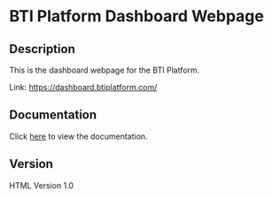 # BTI Platform Dashboard Webpage

## Description

This is the dashboard webpage for the BTI Platform.

Link: https://dashboard.btiplatform.com/

## Documentation

Click [here](https://dashboard.btiplatform.com/docs/) to view the documentation.

## Version

HTML Version 1.0

